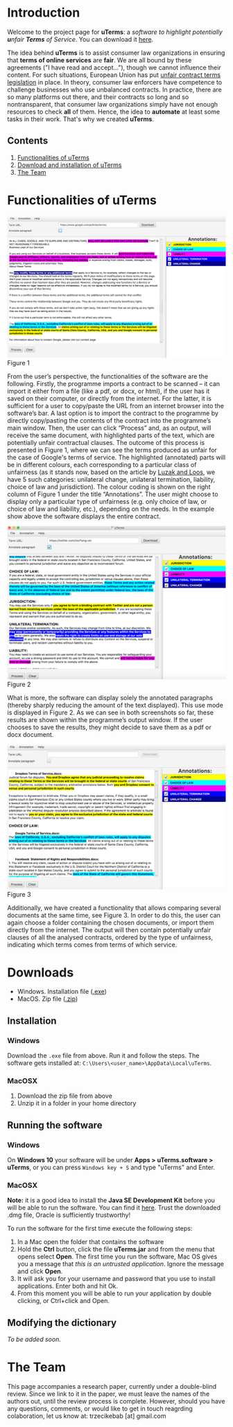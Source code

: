 # Introduction

Welcome to the project page for **uTerms**: a _software to highlight potentially **u**nfair **Terms** of Service_. You can download it [here](#Downloads).

The idea behind **uTerms** is to assist consumer law organizations in ensuring that **terms of online services** are **fair**. We are all bound by these agreements ("I have read and accept..."), though we cannot influence their content. For such situations, European Union has put [unfair contract terms legislation](http://ec.europa.eu/consumers/consumer_rights/rights-contracts/unfair-contract/index_en.htm) in place. In theory, consumer law enforcers have competence to challenge businesses who use unbalanced contracts. In practice, there are so many platforms out there, and their contracts so long and so nontransparent, that consumer law organizations simply have not enough resources to check **all** of them. Hence, the idea to **automate** at least some tasks in their work. That's why we created **uTerms**.

## Contents
1. [Functionalities of uTerms](#functions)
2. [Download and installation of uTerms](#functions)
3. [The Team](#team)



# Functionalities of uTerms <a id="functions"></a>

<img src="pic3.png">
Figure 1

From the user’s perspective, the functionalities of the software are the following. Firstly, the programme imports a contract to be scanned – it can import it either from a file (like a pdf, or docx, or html), if the user has it saved on their computer, or directly from the internet. For the latter, it is sufficient for a user to copy/paste the URL from an internet browser into the software’s bar. A last option is to import the contract to the programme by directly copy/pasting the contents of the contract into the programme’s main window. Then, the user can click “Process” and, as an output, will receive the same document, with highlighted parts of the text, which are potentially unfair contractual clauses. The outcome of this process is presented in Figure 1, where we can see the terms produced as unfair for the case of Google's terms of service.
The highlighted (annotated) parts will be in different colours, each corresponding to a particular class of unfairness (as it stands now, based on the article by [Luzak and Loos](http://link.springer.com/article/10.1007/s10603-015-9303-7), we have 5 such categories: unilateral change, unilateral termination, liability, choice of law and jurisdiction). The colour coding is shown on the right column of Figure 1 under the title “Annotations”. The user might choose to display only a particular type of unfairness (e.g. only choice of law, or choice of law and liability, etc.), depending on the needs. In the example show above the software displays the entire contract. 

<img src="pic1.png">
Figure 2

What is more, the software can display solely the annotated paragraphs (thereby sharply reducing the amount of the text displayed). This use mode is displayed in Figure 2. As we can see in both screenshots so far, these results are shown within the programme’s output window. If the user chooses to save the results, they might decide to save them as a pdf or docx document.

<img src="pic2.png">
Figure 3

Additionally, we have created a functionality that allows comparing several documents at the same time, see Figure 3. In order to do this, the user can again choose a folder containing the chosen documents, or import them directly from the internet. The output will then contain potentially unfair clauses of all the analysed contracts, ordered by the type of unfairness, indicating which terms comes from terms of which service.


# Downloads <a id="Downloads"></a>
  * Windows. Installation file ([.exe](https://github.com/ypanagis/uterms/releases/download/1.4.1/uTerms-1.4.1.exe))
  * MacOS. Zip file ([.zip](https://github.com/ypanagis/uterms/releases/download/1.4.1/uTerms.zip))
  
## Installation
### Windows
Download the `.exe` file from above. Run it and follow the steps. The software gets installed at: `C:\Users\<user_name>\AppData\Local\uTerms`.
### MacOSX
  1. Download the zip file from above
  2. Unzip it in a folder in your home directory
  
## Running the software
### Windows
On **Windows 10** your software will be under **Apps > uTerms.software > uTerms**, or you can press `Windows key + S` and type "uTerms" and Enter.

### MacOSX
**Note:** it is a good idea to install the **Java SE Development Kit** before you will be able to run the software. You can find it [here](http://www.oracle.com/technetwork/java/javase/downloads/jdk8-downloads-2133151.html). 
Trust the downloaded .dmg file, Oracle is sufficiently trustworthy!

To run the software for the first time execute the following steps:

  1. In a Mac open the folder that contains the software
  2. Hold the **Ctrl** button, click the file **uTerms.jar** and from the menu that opens select **Open**. The first time you run the software, Mac OS gives you a message that *this is an untrusted application*. 
  Ignore the message and click **Open**. 
  3. It will ask you for your username and password that you use to install applications. Enter both and hit Ok.
  4. From this moment you will be able to run your application by double clicking, or Ctrl+click and Open.
  
## Modifying the dictionary
_To be added soon._


# The Team <a id="team"></a>
This page accompanies a research paper, currently under a double-blind review. Since we link to it in the paper, we must leave the names of the authors out, until the review process is complete.
However, should you have any questions, comments, or would like to get in touch reagrding colaboration, let us know at: trzecikebab [at] gmail.com
